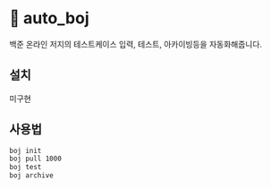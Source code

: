 # 🛟 auto_boj

백준 온라인 저지의 테스트케이스 입력, 테스트, 아카이빙등을 자동화해줍니다.

## 설치
미구현

## 사용법
```bash
boj init
boj pull 1000
boj test
boj archive
```

